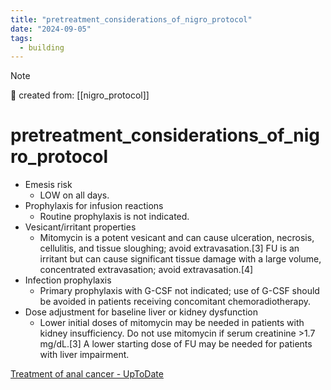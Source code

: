```yaml
---
title: "pretreatment_considerations_of_nigro_protocol"
date: "2024-09-05"
tags:
  - building
---
```


> [!NOTE]
> 🌱 created from: [[nigro_protocol]]

# pretreatment_considerations_of_nigro_protocol

- Emesis risk
  - LOW on all days.
- Prophylaxis for infusion reactions
  - Routine prophylaxis is not indicated.
- Vesicant/irritant properties
  - Mitomycin is a potent vesicant and can cause ulceration, necrosis, cellulitis, and tissue sloughing; avoid extravasation.[3] FU is an irritant but can cause significant tissue damage with a large volume, concentrated extravasation; avoid extravasation.[4]
- Infection prophylaxis
  - Primary prophylaxis with G-CSF not indicated; use of G-CSF should be avoided in patients receiving concomitant chemoradiotherapy.
- Dose adjustment for baseline liver or kidney dysfunction
  - Lower initial doses of mitomycin may be needed in patients with kidney insufficiency. Do not use mitomycin if serum creatinine >1.7 mg/dL.[3] A lower starting dose of FU may be needed for patients with liver impairment.

[Treatment of anal cancer - UpToDate](https://www.uptodate.com/contents/treatment-of-anal-cancer?topicRef=2469&source=see_link#topicGraphics)
